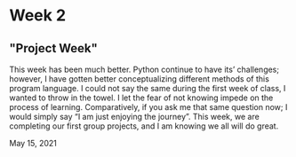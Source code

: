 # Week 2
## "Project Week"
This week has been much better. Python continue to have its’ challenges; however, I have gotten better conceptualizing different methods of this program language. I could not say the same during the first week of class, I wanted to throw in the towel. I let the fear of not knowing impede on the process of learning. Comparatively, if you ask me that same question now; I would simply say “I am just enjoying the journey”. This week, we are completing our first group projects, and I am knowing we all will do great. 

May 15, 2021